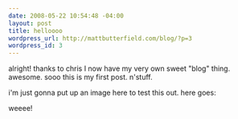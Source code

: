 ```yaml
--- 
date: 2008-05-22 10:54:48 -04:00
layout: post
title: helloooo
wordpress_url: http://mattbutterfield.com/blog/?p=3
wordpress_id: 3
---
```

alright!  thanks to chris I now have my very own sweet "blog" thing.  awesome.
sooo this is my first post.  n'stuff.

i'm just gonna put up an image here to test this out.  here goes:  <img src="http://mattbutterfield.com/blogpics/001.jpg" alt="" />

weeee!
